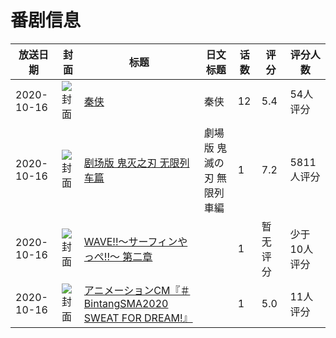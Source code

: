 # 番剧信息

|放送日期|封面|标题|日文标题|话数|评分|评分人数|
|---|---|---|---|---|---|---|
|2020-10-16|![封面](https://lain.bgm.tv/pic/cover/c/3a/84/242739_Xox6W.jpg)|[秦侠](https://bangumi.tv/subject/242739)|秦侠|12|5.4|54人评分|
|2020-10-16|![封面](https://lain.bgm.tv/pic/cover/c/3c/64/291494_2kB2n.jpg)|[剧场版 鬼灭之刃 无限列车篇](https://bangumi.tv/subject/291494)|劇場版 鬼滅の刃 無限列車編|1|7.2|5811人评分|
|2020-10-16|![封面](https://lain.bgm.tv/pic/cover/c/ea/ee/320821_0Uide.jpg)|[WAVE!!～サーフィンやっぺ!!～ 第二章](https://bangumi.tv/subject/320821)||1|暂无评分|少于10人评分|
|2020-10-16|![封面](https://lain.bgm.tv/pic/cover/c/93/b9/325903_oS7Qo.jpg)|[アニメーションCM『＃BintangSMA2020 SWEAT FOR DREAM!』](https://bangumi.tv/subject/325903)||1|5.0|11人评分|
